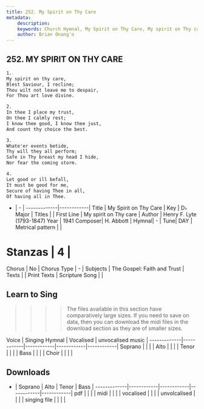 ```yaml
---
title: 252. My Spirit on Thy Care
metadata:
    description: 
    keywords: Church Hymnal, My Spirit on Thy Care, My spirit on Thy care, 
    author: Brian Onang'o
---
```



## 252. MY SPIRIT ON THY CARE

```txt
1.
My spirit on thy care, 
Blest Saviour, I recline; 
Thou wilt not leave me to despair, 
For Thou art love divine. 

2.
In thee I place my trust, 
On thee I calmly rest; 
I know thee good, I know thee just, 
And count thy choice the best. 

3.
Whate'er events betide, 
Thy will they all perform; 
Safe in Thy breast my head I hide, 
Nor fear the coming storm. 

4.
Let good or ill befall, 
It must be good for me, 
Secure of having Thee in all, 
Of having all in Thee.

```

- |   -  |
-------------|------------|
Title | My Spirit on Thy Care |
Key | D♭ Major |
Titles |  |
First Line | My spirit on Thy care |
Author | Henry F. Lyte (1793-1847)
Year | 1941
Composer| H. Abbott |
Hymnal|  - |
Tune| DAY |
Metrical pattern | |
# Stanzas | 4 |
Chorus | No |
Chorus Type | - |
Subjects | The Gospel: Faith and Trust |
Texts |  |
Print Texts | 
Scripture Song |  |
  
## Learn to Sing

>>>> The files available in this section have comparatively large sizes. If you need to save on data, then you can download the midi files in the download section as they are of smaller sizes.

Voice |  Singing Hymnal | Vocalised | unvocalised music |
-------------|------------|------------|------------|------------|
Soprano | | | |
Alto | | | |
Tenor | | | |
Bass | | | |
Choir | | | |

## Downloads

- |  Soprano | Alto | Tenor | Bass |
-------------|------------|------------|------------|------------|
pdf | | | |
midi | | | |
vocalised | | | |
unvolcalised | | | |
singing file | | | |
  